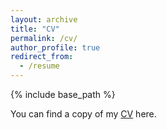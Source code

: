 ```yaml
---
layout: archive
title: "CV"
permalink: /cv/
author_profile: true
redirect_from:
  - /resume
---
```


{% include base_path %}

You can find a copy of my [CV]([https://www.dropbox.com/s/f2ojwupmoy0n3rf/HYWang_CV_en.pdf](https://www.dropbox.com/s/mopwdm174s36rme/HYWang_CV_2022_bilingual.pdf?dl=0)) here.
